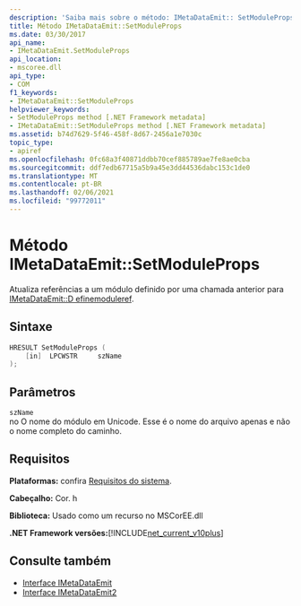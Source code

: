 ```yaml
---
description: 'Saiba mais sobre o método: IMetaDataEmit:: SetModuleProps'
title: Método IMetaDataEmit::SetModuleProps
ms.date: 03/30/2017
api_name:
- IMetaDataEmit.SetModuleProps
api_location:
- mscoree.dll
api_type:
- COM
f1_keywords:
- IMetaDataEmit::SetModuleProps
helpviewer_keywords:
- SetModuleProps method [.NET Framework metadata]
- IMetaDataEmit::SetModuleProps method [.NET Framework metadata]
ms.assetid: b74d7629-5f46-458f-8d67-2456a1e7030c
topic_type:
- apiref
ms.openlocfilehash: 0fc68a3f40871ddbb70cef885789ae7fe8ae0cba
ms.sourcegitcommit: ddf7edb67715a5b9a45e3dd44536dabc153c1de0
ms.translationtype: MT
ms.contentlocale: pt-BR
ms.lasthandoff: 02/06/2021
ms.locfileid: "99772011"
---
```

# <a name="imetadataemitsetmoduleprops-method"></a>Método IMetaDataEmit::SetModuleProps

Atualiza referências a um módulo definido por uma chamada anterior para [IMetaDataEmit::D efinemoduleref](imetadataemit-definemoduleref-method.md).  
  
## <a name="syntax"></a>Sintaxe  
  
```cpp  
HRESULT SetModuleProps (
    [in]  LPCWSTR     szName  
);  
```  
  
## <a name="parameters"></a>Parâmetros  

 `szName`  
 no O nome do módulo em Unicode. Esse é o nome do arquivo apenas e não o nome completo do caminho.  
  
## <a name="requirements"></a>Requisitos  

 **Plataformas:** confira [Requisitos do sistema](../../get-started/system-requirements.md).  
  
 **Cabeçalho:** Cor. h  
  
 **Biblioteca:** Usado como um recurso no MSCorEE.dll  
  
 **.NET Framework versões:**[!INCLUDE[net_current_v10plus](../../../../includes/net-current-v10plus-md.md)]  
  
## <a name="see-also"></a>Consulte também

- [Interface IMetaDataEmit](imetadataemit-interface.md)
- [Interface IMetaDataEmit2](imetadataemit2-interface.md)
